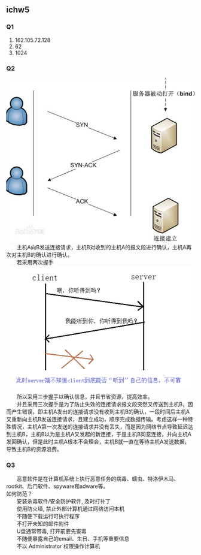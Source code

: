 ## ichw5 ##
### Q1 ###
1. 162.105.72.128  
2. 62  
3. 1024  
### Q2 ###
![image](https://github.com/assassinmsq/ichw/blob/master/git%E7%85%A7%E7%89%87/git%E7%85%A7%E7%89%87/%E4%B8%89%E6%AD%A5%E6%8F%A1%E6%89%8B.png)  
　　主机A向B发送连接请求，主机B对收到的主机A的报文段进行确认，主机A再次对主机B的确认进行确认。  
　　若采用两次握手  
  ![image](https://github.com/assassinmsq/ichw/blob/master/git%E7%85%A7%E7%89%87/git%E7%85%A7%E7%89%87/%E4%B8%A4%E6%AD%A5%E6%8F%A1%E6%89%8B.png)   
　　所以采用三步握手以确认信息，并且节省资源，提高效率。  
　　并且采用三次握手是为了防止失效的连接请求报文段突然又传送到主机B，因而产生错误，即主机A发出的连接请求没有收到主机B的确认，一段时间后主机A又重新向主机B发送连接请求，且建立成功，顺序完成数据传输。考虑这样一种特殊情况，主机A第一次发送的连接请求并没有丢失，而是因为网络节点导致延迟达到主机B，主机B以为是主机A又发起的新连接，于是主机B同意连接，并向主机A发回确认，但是此时主机A根本不会理会，主机B就一直在等待主机A发送数据，导致主机B的资源浪费。  
### Q3 ###
　　恶意软件是在计算机系统上执行恶意任务的病毒、蠕虫、特洛伊木马、rootkit、后门软件、spyware和adware等。   
如何防范？  
　　安装杀毒软件/安全防护软件, 及时打补丁  
　　使用防火墙, 禁止外部计算机通过网络访问本机  
　　不随便下载运行可执行程序  
　　不打开未知的邮件附件  
　　U盘通常带毒, 打开前要先查毒  
　　不随便暴露自己的email、生日、手机等重要信息  
　　不以 Administrator 权限操作计算机
